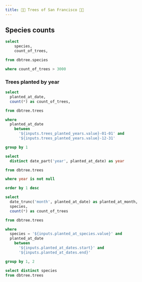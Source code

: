 ```yaml
---
title: 🌲🌳 Trees of San Francisco 🚃🌉
---
```


<script>
    let myColors = [
      "#D7E4C0",
      "#C6DCBA",
      "#BBC3A4",
      "#B3A398",
      "#638889"
    ]
</script>

## Species counts

<BarChart
  data={common_species_counts}
  x="species"
  y="count_of_trees"
  title="Most common species"
  subtitle="Species with more than 3000 trees"
  colorPalette={myColors}
/>

```sql common_species_counts
select
    species,
    count_of_trees,

from dbtree.species

where count_of_trees > 3000
```

### Trees planted by year

<Dropdown
  name="trees_planted_years"
  data={trees_planted_years}
  value="year"
/>
<CalendarHeatmap
    data={trees_planted_dynamic}
    date="planted_at_date"
    value=count_of_trees
    title="Trees Planted"
    subtitle="Heatmap of trees planted in selected year"
    yearLabel=true
    colorPalette={myColors}
/>

```sql trees_planted_dynamic
select
  planted_at_date,
  count(*) as count_of_trees,

from dbtree.trees

where
  planted_at_date
    between
      '${inputs.trees_planted_years.value}-01-01' and
      '${inputs.trees_planted_years.value}-12-31'

group by 1
```

```sql trees_planted_years
select
  distinct date_part('year', planted_at_date) as year

from dbtree.trees

where year is not null

order by 1 desc
```

<DateRange
  name="planted_at_dates"
  title="Planted between dates"
  dates=planted_at_month
/>
<Dropdown
  name="planted_at_species"
  data={planted_at_species}
  value="species"
  title="Filter by species"
/>
<BarChart
   data={trees_planted}
   x="planted_at_month"
   y="count_of_trees"
   title="Trees Planted"
   subtitle="Trees planted per month"
   colorPalette={myColors}
 />

```sql trees_planted
select
  date_trunc('month', planted_at_date) as planted_at_month,
  species,
  count(*) as count_of_trees

from dbtree.trees

where
  species = '${inputs.planted_at_species.value}' and
  planted_at_date
    between
      '${inputs.planted_at_dates.start}' and
      '${inputs.planted_at_dates.end}'

group by 1, 2
```

```sql planted_at_species
select distinct species
from dbtree.trees
```
